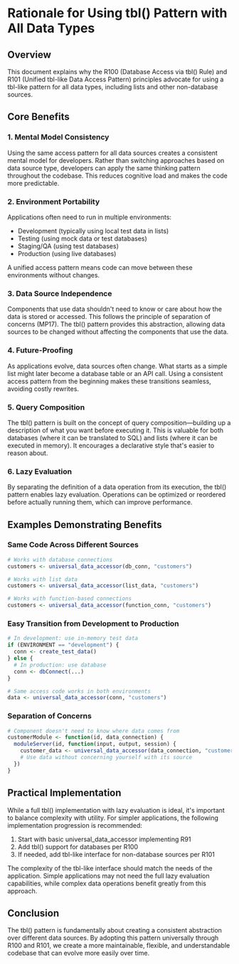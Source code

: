 # Rationale for Using tbl() Pattern with All Data Types

## Overview

This document explains why the R100 (Database Access via tbl() Rule) and R101 (Unified tbl-like Data Access Pattern) principles advocate for using a tbl-like pattern for all data types, including lists and other non-database sources.

## Core Benefits

### 1. Mental Model Consistency

Using the same access pattern for all data sources creates a consistent mental model for developers. Rather than switching approaches based on data source type, developers can apply the same thinking pattern throughout the codebase. This reduces cognitive load and makes the code more predictable.

### 2. Environment Portability

Applications often need to run in multiple environments:
- Development (typically using local test data in lists)
- Testing (using mock data or test databases)
- Staging/QA (using test databases)
- Production (using live databases)

A unified access pattern means code can move between these environments without changes.

### 3. Data Source Independence

Components that use data shouldn't need to know or care about how the data is stored or accessed. This follows the principle of separation of concerns (MP17). The tbl() pattern provides this abstraction, allowing data sources to be changed without affecting the components that use the data.

### 4. Future-Proofing

As applications evolve, data sources often change. What starts as a simple list might later become a database table or an API call. Using a consistent access pattern from the beginning makes these transitions seamless, avoiding costly rewrites.

### 5. Query Composition

The tbl() pattern is built on the concept of query composition—building up a description of what you want before executing it. This is valuable for both databases (where it can be translated to SQL) and lists (where it can be executed in memory). It encourages a declarative style that's easier to reason about.

### 6. Lazy Evaluation

By separating the definition of a data operation from its execution, the tbl() pattern enables lazy evaluation. Operations can be optimized or reordered before actually running them, which can improve performance.

## Examples Demonstrating Benefits

### Same Code Across Different Sources

```r
# Works with database connections
customers <- universal_data_accessor(db_conn, "customers")

# Works with list data
customers <- universal_data_accessor(list_data, "customers")

# Works with function-based connections
customers <- universal_data_accessor(function_conn, "customers")
```

### Easy Transition from Development to Production

```r
# In development: use in-memory test data
if (ENVIRONMENT == "development") {
  conn <- create_test_data()
} else {
  # In production: use database
  conn <- dbConnect(...)
}

# Same access code works in both environments
data <- universal_data_accessor(conn, "customers")
```

### Separation of Concerns

```r
# Component doesn't need to know where data comes from
customerModule <- function(id, data_connection) {
  moduleServer(id, function(input, output, session) {
    customer_data <- universal_data_accessor(data_connection, "customers")
    # Use data without concerning yourself with its source
  })
}
```

## Practical Implementation

While a full tbl() implementation with lazy evaluation is ideal, it's important to balance complexity with utility. For simpler applications, the following implementation progression is recommended:

1. Start with basic universal_data_accessor implementing R91
2. Add tbl() support for databases per R100
3. If needed, add tbl-like interface for non-database sources per R101

The complexity of the tbl-like interface should match the needs of the application. Simple applications may not need the full lazy evaluation capabilities, while complex data operations benefit greatly from this approach.

## Conclusion

The tbl() pattern is fundamentally about creating a consistent abstraction over different data sources. By adopting this pattern universally through R100 and R101, we create a more maintainable, flexible, and understandable codebase that can evolve more easily over time.